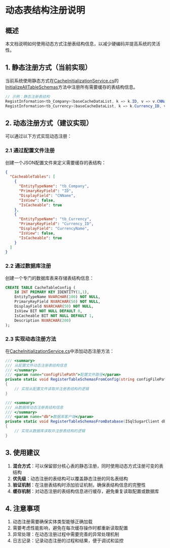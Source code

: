# 动态表结构注册说明

## 概述

本文档说明如何使用动态方式注册表结构信息，以减少硬编码并提高系统的灵活性。

## 1. 静态注册方式（当前实现）

当前系统使用静态方式在[CacheInitializationService.cs](file:///E:/CodeRepository/SynologyDrive/RUINORERP/RUINORERP.Business/CommService/CacheInitializationService.cs)的[InitializeAllTableSchemas](file:///E:/CodeRepository/SynologyDrive/RUINORERP/RUINORERP.Business/CommService/CacheInitializationService.cs#L139-L226)方法中注册所有需要缓存的表结构信息。

```csharp
// 示例：静态注册表结构
RegistInformation<tb_Company>(baseCacheDataList, k => k.ID, v => v.CNName);
RegistInformation<tb_Currency>(baseCacheDataList, k => k.Currency_ID, v => v.CurrencyName);
```

## 2. 动态注册方式（建议实现）

可以通过以下方式实现动态注册：

### 2.1 通过配置文件注册

创建一个JSON配置文件来定义需要缓存的表结构：

```json
{
  "CacheableTables": [
    {
      "EntityTypeName": "tb_Company",
      "PrimaryKeyField": "ID",
      "DisplayField": "CNName",
      "IsView": false,
      "IsCacheable": true
    },
    {
      "EntityTypeName": "tb_Currency",
      "PrimaryKeyField": "Currency_ID",
      "DisplayField": "CurrencyName",
      "IsView": false,
      "IsCacheable": true
    }
  ]
}
```

### 2.2 通过数据库注册

创建一个专门的数据库表来存储表结构信息：

```sql
CREATE TABLE CacheTableConfig (
    Id INT PRIMARY KEY IDENTITY(1,1),
    EntityTypeName NVARCHAR(100) NOT NULL,
    PrimaryKeyField NVARCHAR(50) NOT NULL,
    DisplayField NVARCHAR(50) NOT NULL,
    IsView BIT NOT NULL DEFAULT 0,
    IsCacheable BIT NOT NULL DEFAULT 1,
    Description NVARCHAR(200)
);
```

### 2.3 实现动态注册方法

在[CacheInitializationService.cs](file:///E:/CodeRepository/SynologyDrive/RUINORERP/RUINORERP.Business/CommService/CacheInitializationService.cs)中添加动态注册方法：

```csharp
/// <summary>
/// 从配置文件动态注册表结构信息
/// </summary>
/// <param name="configFilePath">配置文件路径</param>
private static void RegisterTableSchemasFromConfig(string configFilePath)
{
    // 实现从配置文件读取并注册表结构的逻辑
}

/// <summary>
/// 从数据库动态注册表结构信息
/// </summary>
/// <param name="db">数据库客户端</param>
private static void RegisterTableSchemasFromDatabase(ISqlSugarClient db)
{
    // 实现从数据库读取并注册表结构的逻辑
}
```

## 3. 使用建议

1. **混合方式**：可以保留部分核心表的静态注册，同时使用动态方式注册可变的表结构
2. **优先级**：动态注册的表结构可以覆盖静态注册的同名表结构
3. **验证机制**：在注册表结构时添加验证机制，确保表结构信息的完整性
4. **缓存机制**：对动态注册的表结构信息进行缓存，避免重复读取配置或数据库

## 4. 注意事项

1. 动态注册需要确保实体类型能够正确加载
2. 需要考虑性能影响，避免在每次缓存操作时都重新读取配置
3. 异常处理：在动态注册过程中需要完善的异常处理机制
4. 日志记录：记录动态注册的过程和结果，便于调试和监控